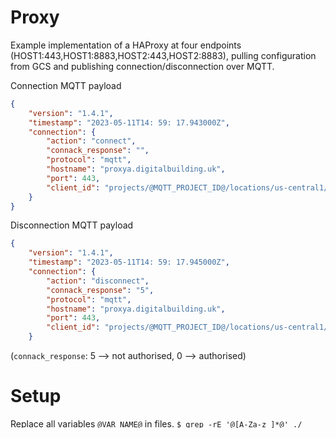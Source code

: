 
# Proxy

Example implementation of a HAProxy at four endpoints (HOST1:443,HOST1:8883,HOST2:443,HOST2:8883), pulling configuration from GCS and publishing connection/disconnection over MQTT.

Connection MQTT payload

```json
{
	"version": "1.4.1",
	"timestamp": "2023-05-11T14: 59: 17.943000Z",
	"connection": {
		"action": "connect",
		"connack_response": "",
		"protocol": "mqtt",
		"hostname": "proxya.digitalbuilding.uk",
		"port": 443,
		"client_id": "projects/@MQTT_PROJECT_ID@/locations/us-central1/registries/registrar_test/devices/AHU-12"
	}
}
```

Disconnection MQTT payload
```json
{
	"version": "1.4.1",
	"timestamp": "2023-05-11T14: 59: 17.945000Z",
	"connection": {
		"action": "disconnect",
		"connack_response": "5",
		"protocol": "mqtt",
		"hostname": "proxya.digitalbuilding.uk",
		"port": 443,
		"client_id": "projects/@MQTT_PROJECT_ID@/locations/us-central1/registries/registrar_test/devices/AHU-12"
	}
```
(`connack_response`: 5 --> not authorised, 0 --> authorised)


# Setup

Replace all variables `@VAR_NAME@` in files.
`$ grep -rE '@[A-Za-z_]*@' ./`


## Setup Cloud
`terraform/setup.sh`

## Terraform 
```
terraform import google_project.mqttproxy-project @GCP_PROJECT_ID@
terraform import google_storage_bucket.tf-buca
terraform apply
```

## Build Images

### HAProxy

`haproxy/build.sh`

To upload config, modify `haproxy.cfg` and run `haproxy/update_config.sh`

The configuration file is pulled from GCS on container load

### Syslog

Update hardcoded MQTT properties in `server.py` and then build.

`syslog/build.sh`

## GKE

Update `syslog.yaml` and `haproxy-deployment.yaml` with the image digests from gcr.io (output from build.sh files)

```
kubectl apply -f <ALL YAML FILES>
```

## Setup SSL Proxies

```k8s/post.sh`